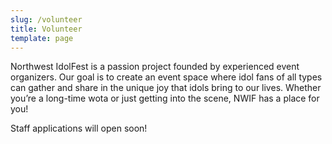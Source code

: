 ```yaml
---
slug: /volunteer
title: Volunteer
template: page
---
```


Northwest IdolFest is a passion project founded by experienced event organizers. Our goal is to create an event space where idol fans of all types can gather and share in the unique joy that idols bring to our lives. Whether you’re a long-time wota or just getting into the scene, NWIF has a place for you!

Staff applications will open soon!
